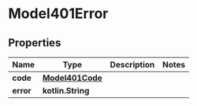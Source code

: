 
# Model401Error

## Properties
Name | Type | Description | Notes
------------ | ------------- | ------------- | -------------
**code** | [**Model401Code**](Model401Code.md) |  | 
**error** | **kotlin.String** |  | 



